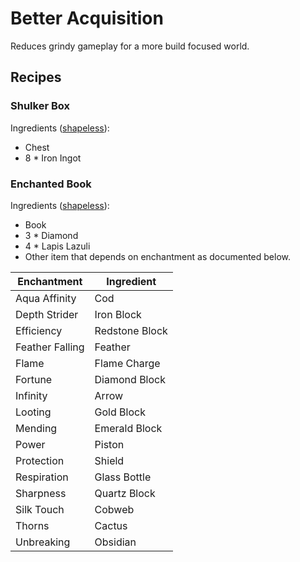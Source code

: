 # Better Acquisition
Reduces grindy gameplay for a more build focused world.

## Recipes

### Shulker Box
Ingredients ([shapeless]):
- Chest
- 8 * Iron Ingot

### Enchanted Book
Ingredients ([shapeless]):
- Book
- 3 * Diamond
- 4 * Lapis Lazuli
- Other item that depends on enchantment as documented below.

| Enchantment | Ingredient
|-|-
| Aqua Affinity | Cod
| Depth Strider | Iron Block
| Efficiency | Redstone Block
| Feather Falling | Feather
| Flame | Flame Charge
| Fortune | Diamond Block
| Infinity | Arrow
| Looting | Gold Block
| Mending | Emerald Block
| Power | Piston
| Protection | Shield
| Respiration | Glass Bottle
| Sharpness | Quartz Block
| Silk Touch | Cobweb
| Thorns | Cactus
| Unbreaking | Obsidian

[shapeless]: https://minecraft.fandom.com/wiki/Crafting#Crafting_system "Ingredients do not need to be in any particular pattern"

